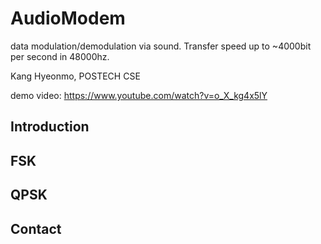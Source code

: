 # AudioModem
data modulation/demodulation via sound. Transfer speed up to ~4000bit per second in 48000hz.

Kang Hyeonmo, POSTECH CSE

demo video: https://www.youtube.com/watch?v=o_X_kg4x5lY

## Introduction

## FSK

## QPSK

## Contact
